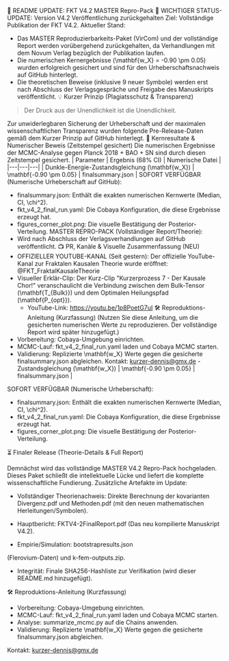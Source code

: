 📖 README UPDATE: FKT V4.2 MASTER Repro-Pack
🚨 WICHTIGER STATUS-UPDATE: Version V4.2 Veröffentlichung zurückgehalten
Ziel: Vollständige Publikation der FKT V4.2.
Aktueller Stand:
 * Das MASTER Reproduzierbarkeits-Paket (VirCom) und der vollständige Report werden vorübergehend zurückgehalten, da Verhandlungen mit dem Novum Verlag bezüglich der Publikation laufen.
 * Die numerischen Kernergebnisse (\mathbf{w_X} = -0.90 \pm 0.05) wurden erfolgreich gesichert und sind für den Urheberschaftsnachweis auf GitHub hinterlegt.
 * Die theoretischen Beweise (inklusive 9 neuer Symbole) werden erst nach Abschluss der Verlagsgespräche und Freigabe des Manuskripts veröffentlicht.
💡 Kurzer Prinzip (Plagiatsschutz & Transparenz)
> Der Druck aus der Unendlichkeit ist die Unendlichkeit.
> 
Zur unwiderlegbaren Sicherung der Urheberschaft und der maximalen wissenschaftlichen Transparenz wurden folgende Pre-Release-Daten gemäß dem Kurzer Prinzip auf GitHub hinterlegt.
🥇 Kernresultate & Numerischer Beweis (Zeitstempel gesichert)
Die numerischen Ergebnisse der MCMC-Analyse gegen Planck 2018 + BAO + SN sind durch diesen Zeitstempel gesichert.
| Parameter | Ergebnis (68% CI) | Numerische Datei |
|---|---|---|
| Dunkle-Energie-Zustandsgleichung (\mathbf{w_X}) | \mathbf{-0.90 \pm 0.05} | finalsummary.json |
SOFORT VERFÜGBAR (Numerische Urheberschaft auf GitHub):
 * finalsummary.json: Enthält die exakten numerischen Kernwerte (Median, CI, \chi^2).
 * fkt_v4_2_final_run.yaml: Die Cobaya Konfiguration, die diese Ergebnisse erzeugt hat.
 * figures_corner_plot.png: Die visuelle Bestätigung der Posterior-Verteilung.
MASTER REPRO-PACK (Vollständiger Report/Theorie):
 * Wird nach Abschluss der Verlagsverhandlungen auf GitHub veröffentlicht.
📺 PR, Kanäle & Visuelle Zusammenfassung (NEU)
 * OFFIZIELLER YOUTUBE-KANAL (Seit gestern): Der offizielle YouTube-Kanal zur Fraktalen Kausalen Theorie wurde eröffnet: @FKT_FraktalKausaleTheorie
 * Visueller Erklär-Clip: Der Kurz-Clip "Kurzerprozess 7 - Der Kausale Chor!" veranschaulicht die Verbindung zwischen dem Bulk-Tensor (\mathbf{T_{Bulk}}) und dem Optimalen Heilungspfad (\mathbf{P_{opt}}).
   * YouTube-Link: https://youtu.be/1p8PoetG7uI
🛠 Reproduktions-Anleitung (Kurzfassung)
(Nutzen Sie diese Anleitung, um die gesicherten numerischen Werte zu reproduzieren. Der vollständige Report wird später hinzugefügt.)
 * Vorbereitung: Cobaya-Umgebung einrichten.
 * MCMC-Lauf: fkt_v4_2_final_run.yaml laden und Cobaya MCMC starten.
 * Validierung: Replizierte \mathbf{w_X} Werte gegen die gesicherte finalsummary.json abgleichen.
Kontakt: kurzer-dennis@gmx.de
-Zustandsgleichung (\mathbf{w_X}) | \mathbf{-0.90 \pm 0.05} | finalsummary.json |


SOFORT VERFÜGBAR (Numerische Urheberschaft):
 * finalsummary.json: Enthält die exakten numerischen Kernwerte (Median, CI, \chi^2).
 * fkt_v4_2_final_run.yaml: Die Cobaya Konfiguration, die diese Ergebnisse erzeugt hat.
 * figures_corner_plot.png: Die visuelle Bestätigung der Posterior-Verteilung.


⏳ Finaler Release (Theorie-Details & Full Report)


Demnächst wird das vollständige MASTER V4.2 Repro-Pack hochgeladen. 
Dieses Paket schließt die intellektuelle Lücke und liefert die komplette wissenschaftliche Fundierung.
Zusätzliche Artefakte im Update:


 * Vollständiger Theorienachweis: Direkte Berechnung der kovarianten Divergenz.pdf und Methoden.pdf (mit den neuen mathematischen Herleitungen/Symbolen).
 * Hauptbericht: FKTV4-2FinalReport.pdf (Das neu kompilierte Manuskript V4.2).


 * Empirie/Simulation: bootstrapresults.json 

(Flerovium-Daten) und k-fem-outputs.zip.
 * Integrität: Finale SHA256-Hashliste zur Verifikation (wird dieser README.md hinzugefügt).


🛠 Reproduktions-Anleitung (Kurzfassung)


 * Vorbereitung: Cobaya-Umgebung einrichten.
 * MCMC-Lauf: fkt_v4_2_final_run.yaml laden und Cobaya MCMC starten.
 * Analyse: summarize_mcmc.py auf die Chains anwenden.
 * Validierung: Replizierte \mathbf{w_X} Werte gegen die gesicherte finalsummary.json abgleichen.

Kontakt: kurzer-dennis@gmx.de
